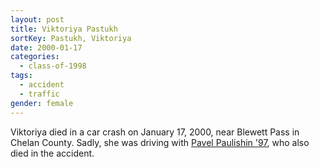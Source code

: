 ```yaml
---
layout: post
title: Viktoriya Pastukh
sortKey: Pastukh, Viktoriya
date: 2000-01-17
categories:
  - class-of-1998
tags:
  - accident
  - traffic
gender: female
---
```


Viktoriya died in a car crash on January 17, 2000, near Blewett Pass in Chelan County. Sadly, she was driving with [Pavel Paulishin '97](https://ihsmemorial.org/class-of-1997/pavel-paulishin/), who also died in the accident.
